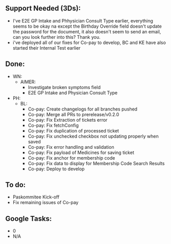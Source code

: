 ## Support Needed (3Ds):
  - I've E2E GP Intake and Phhysician Consult Type earlier, everything seems to be okay na except the Birthday Override field doesn't update the password for the document, it also doesn't seem to send an email, can you look further into this? Thank you.
  - i've deployed all of our fixes for Co-pay to develop, BC and KE have also started their Internal Test earlier
## Done:
  - WN:
    - AIMER:
      - Investigate broken symptoms field
      - E2E GP Intake and Physician Consult Type
  - PH:
    - BL:
      - Co-pay: Create changelogs for all branches pushed
      - Co-pay: Merge all PRs to prerelease/v0.2.0
      - Co-pay: Fix Extraction of tickets error
      - Co-pay: Fix fetchConfig
      - Co-pay: Fix duplication of processed ticket
      - Co-pay: Fix unchecked checkbox not updating properly when saved
      - Co-pay: Fix error handling and validation
      - Co-pay: Fix payload of Medicines for saving ticket
      - Co-pay: Fix anchor for membership code
      - Co-pay: Fix data to display for Membership Code Search Results
      - Co-pay: Deploy to develop
## To do:
  - Paskommitee Kick-off
  - Fix remaining issues of Co-pay
## Google Tasks:
  - 0
  - N/A
